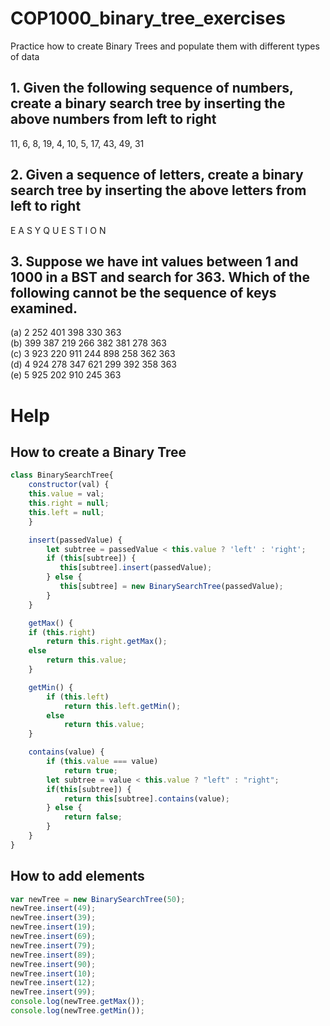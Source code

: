 # COP1000_binary_tree_exercises
Practice how to create Binary Trees and populate them with different types of data

## 1. Given the following sequence of numbers, create a binary search tree by inserting the above numbers from left to right
11, 6, 8, 19, 4, 10, 5, 17, 43, 49, 31

## 2. Given a sequence of letters, create a binary search tree by inserting the above letters from left to right
E A S Y Q U E S T I O N

## 3. Suppose we have int values between 1 and 1000 in a BST and search for 363. Which of the following cannot be the sequence of keys examined. 
(a) 2 252 401 398 330 363  
(b) 399 387 219 266 382 381 278 363  
(c) 3 923 220 911 244 898 258 362 363  
(d) 4 924 278 347 621 299 392 358 363  
(e) 5 925 202 910 245 363  

# Help
## How to create a Binary Tree
```javascript
class BinarySearchTree{
	constructor(val) {
	this.value = val;
	this.right = null;
	this.left = null;
	}

	insert(passedValue) {
		let subtree = passedValue < this.value ? 'left' : 'right';
		if (this[subtree]) {
	       this[subtree].insert(passedValue);
		} else {
	       this[subtree] = new BinarySearchTree(passedValue);
		}
	}

	getMax() {
	if (this.right)
		return this.right.getMax();
	else
		return this.value;
	}

	getMin() {
		if (this.left)
			return this.left.getMin();
		else
			return this.value;
	}

	contains(value) {
		if (this.value === value)
			return true;
		let subtree = value < this.value ? "left" : "right";
		if(this[subtree]) {
			return this[subtree].contains(value);
		} else {
			return false;
		}
	}
}
```

## How to add elements
```javascript
var newTree = new BinarySearchTree(50);
newTree.insert(49);
newTree.insert(39);
newTree.insert(19);
newTree.insert(69);
newTree.insert(79);
newTree.insert(89);
newTree.insert(90);
newTree.insert(10);
newTree.insert(12);
newTree.insert(99);
console.log(newTree.getMax());
console.log(newTree.getMin());
```
